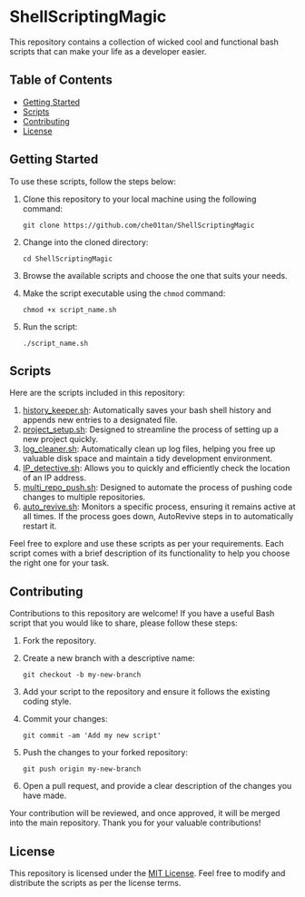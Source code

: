 # ShellScriptingMagic
This repository contains a collection of wicked cool and functional bash scripts that can make your life as a developer easier.


## Table of Contents

- [Getting Started](#getting-started)
- [Scripts](#scripts)
- [Contributing](#contributing)
- [License](#license)

## Getting Started

To use these scripts, follow the steps below:

1. Clone this repository to your local machine using the following command:
   ```
   git clone https://github.com/che01tan/ShellScriptingMagic
   ```

2. Change into the cloned directory:
   ```
   cd ShellScriptingMagic
   ```

3. Browse the available scripts and choose the one that suits your needs.

4. Make the script executable using the `chmod` command:
   ```
   chmod +x script_name.sh
   ```

5. Run the script:
   ```
   ./script_name.sh
   ```

## Scripts

Here are the scripts included in this repository:

1. [history_keeper.sh](https://github.com/che01tan/ShellScriptingMagic/blob/main/History%20Keeper/history_keeper.sh): Automatically saves your bash shell history and appends new entries to a designated file.
2. [project_setup.sh](https://github.com/ChetanThapliyal/ShellScriptingMagic/blob/main/Quick%20Project%20Setup/project_setup.sh): Designed to streamline the process of setting up a new project quickly.
3. [log_cleaner.sh](https://github.com/ChetanThapliyal/ShellScriptingMagic/blob/main/Log%20Cleaner/log_cleaner.sh): Automatically clean up log files, helping you free up valuable disk space and maintain a tidy development environment.
4. [IP_detective.sh](https://github.com/ChetanThapliyal/ShellScriptingMagic/blob/main/IP%20Detective/IP_detective.sh): Allows you to quickly and efficiently check the location of an IP address.
5. [multi_repo_push.sh](https://github.com/ChetanThapliyal/ShellScriptingMagic/blob/main/Multi%20Repo%20Push/multi_repo_push.sh): Designed to automate the process of pushing code changes to multiple repositories.
6. [auto_revive.sh](https://github.com/ChetanThapliyal/ShellScriptingMagic/blob/main/Auto%20Revive/auto_revive.sh): Monitors a specific process, ensuring it remains active at all times. If the process goes down, AutoRevive steps in to automatically restart it.

Feel free to explore and use these scripts as per your requirements. Each script comes with a brief description of its functionality to help you choose the right one for your task.

## Contributing

Contributions to this repository are welcome! If you have a useful Bash script that you would like to share, please follow these steps:

1. Fork the repository.

2. Create a new branch with a descriptive name:
   ```
   git checkout -b my-new-branch
   ```

3. Add your script to the repository and ensure it follows the existing coding style.

4. Commit your changes:
   ```
   git commit -am 'Add my new script'
   ```

5. Push the changes to your forked repository:
   ```
   git push origin my-new-branch
   ```

6. Open a pull request, and provide a clear description of the changes you have made.

Your contribution will be reviewed, and once approved, it will be merged into the main repository. Thank you for your valuable contributions!

## License

This repository is licensed under the [MIT License](LICENSE). Feel free to modify and distribute the scripts as per the license terms.
